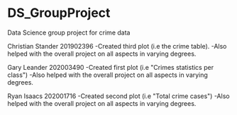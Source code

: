 # DS_GroupProject
Data Science group project for crime data




Christian Stander 201902396
-Created third plot (i.e the crime table).
-Also helped with the overall project on all aspects in varying degrees. 

Gary Leander 202003490
-Created first plot (i.e "Crimes statistics per class")
-Also helped with the overall project on all aspects in varying degrees. 

Ryan Isaacs 202001716
-Created second plot (i.e "Total crime cases")
-Also helped with the overall project on all aspects in varying degrees. 


